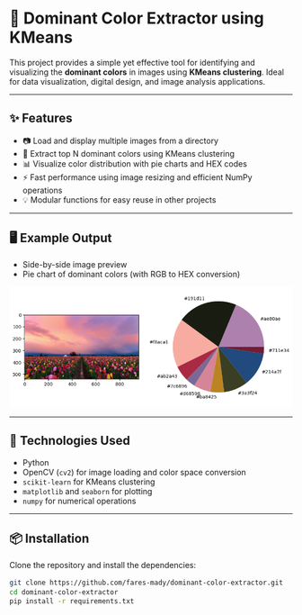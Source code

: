 # 🎨 Dominant Color Extractor using KMeans

This project provides a simple yet effective tool for identifying and visualizing the **dominant colors** in images using **KMeans clustering**. Ideal for data visualization, digital design, and image analysis applications.

---

## ✨ Features

- 📷 Load and display multiple images from a directory
- 🎨 Extract top N dominant colors using KMeans clustering
- 📊 Visualize color distribution with pie charts and HEX codes
- ⚡ Fast performance using image resizing and efficient NumPy operations
- 💡 Modular functions for easy reuse in other projects

---

## 🖥️ Example Output

- Side-by-side image preview
- Pie chart of dominant colors (with RGB to HEX conversion)

![example](output.PNG) <!-- Replace with your screenshot or GIF -->

---

## 🧰 Technologies Used

- Python
- OpenCV (`cv2`) for image loading and color space conversion
- `scikit-learn` for KMeans clustering
- `matplotlib` and `seaborn` for plotting
- `numpy` for numerical operations

---

## 📦 Installation

Clone the repository and install the dependencies:

```bash
git clone https://github.com/fares-mady/dominant-color-extractor.git
cd dominant-color-extractor
pip install -r requirements.txt
